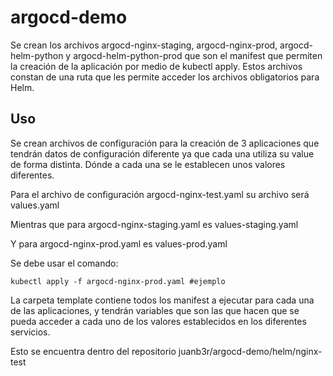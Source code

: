 # argocd-demo

Se crean los archivos argocd-nginx-staging, argocd-nginx-prod, argocd-helm-python y argocd-helm-python-prod que son el manifest que permiten la creación de la aplicación por medio de kubectl apply. Estos archivos constan de una ruta que les permite acceder los archivos obligatorios para Helm.

## Uso

Se crean archivos de configuración para la creación de 3 aplicaciones que tendrán datos de configuración diferente ya que cada una utiliza su value de forma distinta. Dónde a cada una se le establecen unos valores diferentes.

Para el archivo de configuración argocd-nginx-test.yaml su archivo será values.yaml

Mientras que para argocd-nginx-staging.yaml es values-staging.yaml

Y para argocd-nginx-prod.yaml es values-prod.yaml

Se debe usar el comando:

```
kubectl apply -f argocd-nginx-prod.yaml #ejemplo
```

La carpeta template contiene todos los manifest a ejecutar para cada una de las aplicaciones, y tendrán variables que son las que hacen que se pueda acceder a cada uno de los valores establecidos en los diferentes servicios.

Esto se encuentra dentro del repositorio juanb3r/argocd-demo/helm/nginx-test
